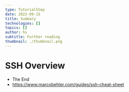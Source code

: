 ```yaml
---
type: TutorialStep
date: 2022-09-15
title: Summary
technologies: []
topics: []
author: hs
subtitle: Further reading
thumbnail: ./thumbnail.png
---
```


# SSH Overview

- The End
- https://www.marcobehler.com/guides/ssh-cheat-sheet